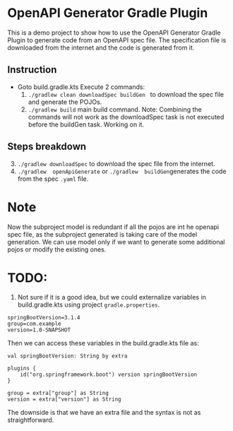 # OpenAPI Generator Gradle Plugin
This is a demo project to show how to use the OpenAPI Generator Gradle Plugin to generate code from an OpenAPI spec file.
The specification file is downloaded from the internet and the code is generated from it.

## Instruction
* Goto build.gradle.kts Execute 2 commands:
    1. ```./gradlew clean downloadSpec buildGen ``` to download the spec file and generate the POJOs.
    2. ```./gradlew build``` main build command.
  Note: Combining the commands will not work as the downloadSpec task is not executed before the buildGen task. Working on it.


## Steps breakdown
3. ```./gradlew downloadSpec``` to download the spec file from the internet.
4. ```./gradlew  openApiGenerate``` or ```./gradlew  buildGen```generates the code from the spec `.yaml` file.



# Note
Now the subproject model is redundant if all the pojos are int he openapi spec file, as the subproject generated is taking care of the model generation.
We can use model only if we want to generate some additional pojos or modify the existing ones.


# TODO:
1. Not sure if it is a good idea, but we could externalize variables in build.gradle.kts using project `gradle.properties`.
```
springBootVersion=3.1.4
group=com.example
version=1.0-SNAPSHOT
```
Then we can access these variables in the build.gradle.kts file as:
```
val springBootVersion: String by extra

plugins {
    id("org.springframework.boot") version springBootVersion
}

group = extra["group"] as String
version = extra["version"] as String
```
The downside is that we have an extra file and the syntax is not as straightforward.
```
